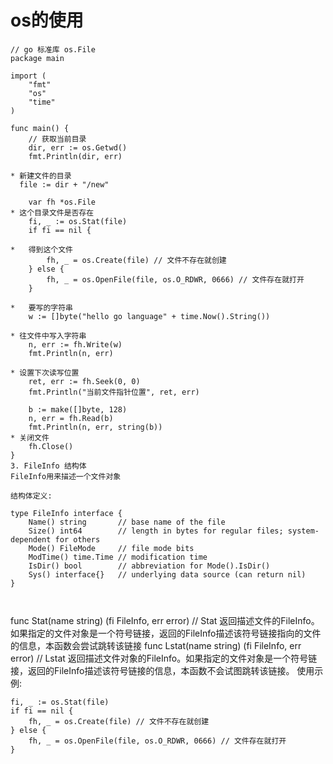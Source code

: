 # os的使用

```
// go 标准库 os.File
package main

import (
    "fmt"
    "os"
    "time"
)

func main() {
    // 获取当前目录
    dir, err := os.Getwd()
    fmt.Println(dir, err)
    
* 新建文件的目录 
  file := dir + "/new"
    
    var fh *os.File
* 这个目录文件是否存在
	fi, _ := os.Stat(file)
    if fi == nil {
    
*   得到这个文件 
		fh, _ = os.Create(file) // 文件不存在就创建
    } else {
        fh, _ = os.OpenFile(file, os.O_RDWR, 0666) // 文件存在就打开
    }

*   要写的字符串
	w := []byte("hello go language" + time.Now().String())
	
* 往文件中写入字符串
    n, err := fh.Write(w)
    fmt.Println(n, err)

* 设置下次读写位置
    ret, err := fh.Seek(0, 0)
    fmt.Println("当前文件指针位置", ret, err)

    b := make([]byte, 128)
    n, err = fh.Read(b)
    fmt.Println(n, err, string(b))
* 关闭文件
    fh.Close()
}
3. FileInfo 结构体
FileInfo用来描述一个文件对象

结构体定义:

type FileInfo interface {
    Name() string       // base name of the file
    Size() int64        // length in bytes for regular files; system-dependent for others
    Mode() FileMode     // file mode bits
    ModTime() time.Time // modification time
    IsDir() bool        // abbreviation for Mode().IsDir()
    Sys() interface{}   // underlying data source (can return nil)
}



```

func Stat(name string) (fi FileInfo, err error) // Stat 返回描述文件的FileInfo。如果指定的文件对象是一个符号链接，返回的FileInfo描述该符号链接指向的文件的信息，本函数会尝试跳转该链接
func Lstat(name string) (fi FileInfo, err error) // Lstat 返回描述文件对象的FileInfo。如果指定的文件对象是一个符号链接，返回的FileInfo描述该符号链接的信息，本函数不会试图跳转该链接。
使用示例:

```
fi, _ := os.Stat(file)
if fi == nil {
    fh, _ = os.Create(file) // 文件不存在就创建
} else {
    fh, _ = os.OpenFile(file, os.O_RDWR, 0666) // 文件存在就打开
}
```


